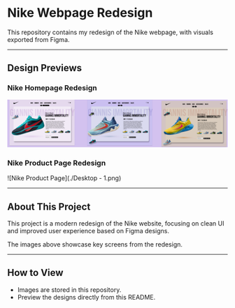 # Nike Webpage Redesign

This repository contains my redesign of the Nike webpage, with visuals exported from Figma.

---

## Design Previews

### Nike Homepage Redesign

![Nike Homepage](./Nike.png)

### Nike Product Page Redesign

![Nike Product Page](./Desktop - 1.png)

---

## About This Project

This project is a modern redesign of the Nike website, focusing on clean UI and improved user experience based on Figma designs.

The images above showcase key screens from the redesign.

---

## How to View

- Images are stored in this repository.
- Preview the designs directly from this README.
